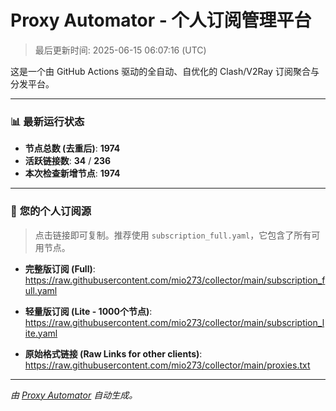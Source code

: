 # Proxy Automator - 个人订阅管理平台

> 最后更新时间: 2025-06-15 06:07:16 (UTC)

这是一个由 GitHub Actions 驱动的全自动、自优化的 Clash/V2Ray 订阅聚合与分发平台。

---

### 📊 **最新运行状态**

- **节点总数 (去重后)**: **1974**
- **活跃链接数**: **34** / **236**
- **本次检查新增节点**: **1974**

---

### 🚀 **您的个人订阅源**

> 点击链接即可复制。推荐使用 `subscription_full.yaml`，它包含了所有可用节点。

- **完整版订阅 (Full)**:
https://raw.githubusercontent.com/mio273/collector/main/subscription_full.yaml

- **轻量版订阅 (Lite - 1000个节点)**:
https://raw.githubusercontent.com/mio273/collector/main/subscription_lite.yaml

- **原始格式链接 (Raw Links for other clients)**:
https://raw.githubusercontent.com/mio273/collector/main/proxies.txt


---
*由 [Proxy Automator](https://github.com/您的用户名/您的仓库名) 自动生成。*

